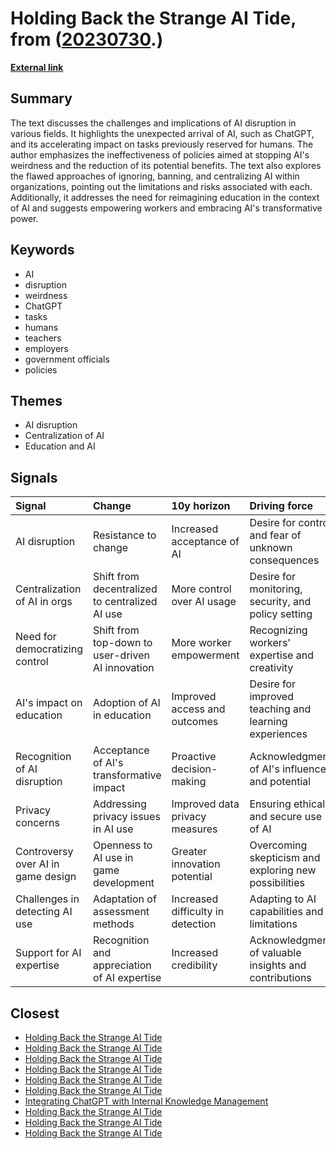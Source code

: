 # __Holding Back the Strange AI Tide__, from ([20230730](https://kghosh.substack.com/p/20230730).)

__[External link](https://www.oneusefulthing.org/p/on-holding-back-the-strange-ai-tide?utm_source=substack&utm_medium=email)__



## Summary

The text discusses the challenges and implications of AI disruption in various fields. It highlights the unexpected arrival of AI, such as ChatGPT, and its accelerating impact on tasks previously reserved for humans. The author emphasizes the ineffectiveness of policies aimed at stopping AI's weirdness and the reduction of its potential benefits. The text also explores the flawed approaches of ignoring, banning, and centralizing AI within organizations, pointing out the limitations and risks associated with each. Additionally, it addresses the need for reimagining education in the context of AI and suggests empowering workers and embracing AI's transformative power.

## Keywords

* AI
* disruption
* weirdness
* ChatGPT
* tasks
* humans
* teachers
* employers
* government officials
* policies

## Themes

* AI disruption
* Centralization of AI
* Education and AI

## Signals

| Signal                             | Change                                           | 10y horizon                       | Driving force                                         |
|:-----------------------------------|:-------------------------------------------------|:----------------------------------|:------------------------------------------------------|
| AI disruption                      | Resistance to change                             | Increased acceptance of AI        | Desire for control and fear of unknown consequences   |
| Centralization of AI in orgs       | Shift from decentralized to centralized AI use   | More control over AI usage        | Desire for monitoring, security, and policy setting   |
| Need for democratizing control     | Shift from top-down to user-driven AI innovation | More worker empowerment           | Recognizing workers' expertise and creativity         |
| AI's impact on education           | Adoption of AI in education                      | Improved access and outcomes      | Desire for improved teaching and learning experiences |
| Recognition of AI disruption       | Acceptance of AI's transformative impact         | Proactive decision-making         | Acknowledgment of AI's influence and potential        |
| Privacy concerns                   | Addressing privacy issues in AI use              | Improved data privacy measures    | Ensuring ethical and secure use of AI                 |
| Controversy over AI in game design | Openness to AI use in game development           | Greater innovation potential      | Overcoming skepticism and exploring new possibilities |
| Challenges in detecting AI use     | Adaptation of assessment methods                 | Increased difficulty in detection | Adapting to AI capabilities and limitations           |
| Support for AI expertise           | Recognition and appreciation of AI expertise     | Increased credibility             | Acknowledgment of valuable insights and contributions |

## Closest

* [Holding Back the Strange AI Tide](5a06b540b77553f7524f17711d73eec4)
* [Holding Back the Strange AI Tide](5a06b540b77553f7524f17711d73eec4)
* [Holding Back the Strange AI Tide](5a06b540b77553f7524f17711d73eec4)
* [Holding Back the Strange AI Tide](5a06b540b77553f7524f17711d73eec4)
* [Holding Back the Strange AI Tide](5a06b540b77553f7524f17711d73eec4)
* [Holding Back the Strange AI Tide](5a06b540b77553f7524f17711d73eec4)
* [Integrating ChatGPT with Internal Knowledge Management](977ac6628e9192d07524905819496121)
* [Holding Back the Strange AI Tide](5a06b540b77553f7524f17711d73eec4)
* [Holding Back the Strange AI Tide](5a06b540b77553f7524f17711d73eec4)
* [Holding Back the Strange AI Tide](5a06b540b77553f7524f17711d73eec4)